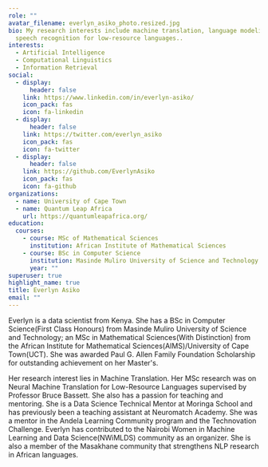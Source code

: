 ```yaml
---
role: ""
avatar_filename: everlyn_asiko_photo.resized.jpg
bio: My research interests include machine translation, language modeling and
  speech recognition for low-resource languages..
interests:
  - Artificial Intelligence
  - Computational Linguistics
  - Information Retrieval
social:
  - display:
      header: false
    link: https://www.linkedin.com/in/everlyn-asiko/
    icon_pack: fas
    icon: fa-linkedin
  - display:
      header: false
    link: https://twitter.com/everlyn_asiko
    icon_pack: fas
    icon: fa-twitter
  - display:
      header: false
    link: https://github.com/EverlynAsiko
    icon_pack: fas
    icon: fa-github
organizations:
  - name: University of Cape Town
  - name: Quantum Leap Africa
    url: https://quantumleapafrica.org/
education:
  courses:
    - course: MSc of Mathematical Sciences
      institution: African Institute of Mathematical Sciences
    - course: BSc in Computer Science
      institution: Masinde Muliro University of Science and Technology
      year: ""
superuser: true
highlight_name: true
title: Everlyn Asiko
email: ""
---
```

Everlyn is a data scientist from Kenya. She has a BSc in Computer Science(First Class Honours) from Masinde Muliro University of Science and Technology; an MSc in Mathematical Sciences(With Distinction) from the African Institute for Mathematical Sciences(AIMS)/University of Cape Town(UCT). She was awarded Paul G. Allen Family Foundation Scholarship for outstanding achievement on her Master's.

Her research interest lies in Machine Translation. Her MSc research was on Neural Machine Translation for Low-Resource Languages supervised by Professor Bruce Bassett. She also has a passion for teaching and mentoring. She is a Data Science Technical Mentor at Moringa School and has previously been a teaching assistant at Neuromatch Academy. She was a mentor in the Andela Learning Community program and the Technovation Challenge. Everlyn has contributed to the Nairobi Women in Machine Learning and Data Science(NWiMLDS) community as an organizer. She is also a member of the Masakhane community that strengthens NLP research in African languages.
